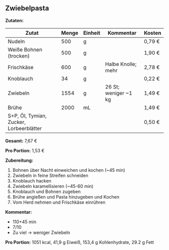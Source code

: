## Zwiebelpasta

**Zutaten:**

| Zutat | Menge | Einheit | Kommentar | Kosten |
|---|---|---|---|---|
| Nudeln | 500 | g | | 0,79 € |
| Weiße Bohnen (trocken) | 500 | g | | 1,90 € |
| Frischkäse | 600 | g | Halbe Knolle; mehr | 2,78 € |
| Knoblauch | 34 | g | | 0,22 € |
| Zwiebeln | 1554 | g | 26 St; weniger ~1 kg | 1,49 € |
| Brühe | 2000 | mL | | 1,49 € |
| S+P, ÖI, Tymian, Zucker, Lorbeerblätter |  |  | | 0,50 € |

**Gesamt:** 7,67 €

**Pro Portion:** 1,53 €

**Zubereitung:**

1. Bohnen über Nacht einweichen und kochen (~45 min)
2. Zwiebeln in feine Streifen schneiden
3. Knoblauch hacken
4. Zwiebeln karamellisieren (~45-60 min)
5. Knoblauch und Bohnen zugeben
6. Brühe angießen und Pasta hinzugeben und Kochen
7. Vom Herd nehmen und Frischkäse einrühren

**Kommentar:**

* 110+45 min
* 7/10
* Zu viel -> weniger Zwiebeln

**Pro Portion:** 1051 kcal, 41,9 g Eiweiß, 153,4 g Kohlenhydrate, 29.2 g Fett
